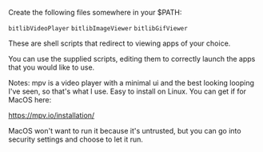 Create the following files somewhere in your $PATH:

`bitlibVideoPlayer`
`bitlibImageViewer`
`bitlibGifViewer`

These are shell scripts that redirect to viewing apps of your choice.

You can use the supplied scripts, editing them to correctly launch the apps that you would like to use.

Notes: mpv is a video player with a minimal ui and the best looking looping I've seen, so that's what I use. Easy to install on Linux. You can get if for MacOS here:

https://mpv.io/installation/

MacOS won't want to run it because it's untrusted, but you can go into security settings and choose to let it run.
